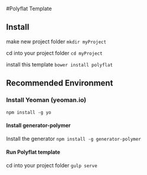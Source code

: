 #Polyflat Template

## Install
make new project folder 
`mkdir myProject`

cd into your project folder 
`cd myProject`

install this template 
`bower install polyflat`

## Recommended Environment

### Install Yeoman (yeoman.io)
`npm install -g yo`

#### Install generator-polymer
Install the generator
`npm install -g generator-polymer`

#### Run Polyflat template
cd into your project folder
`gulp serve`
